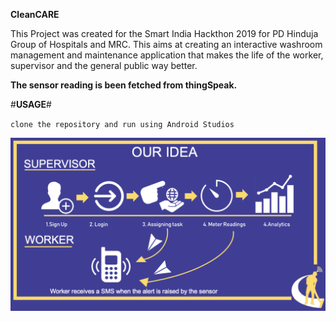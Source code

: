 **CleanCARE**


This Project was created for the Smart India Hackthon 2019 for PD Hinduja Group of Hospitals and MRC. This aims at creating an interactive washroom management and maintenance application that makes the life of the worker, supervisor and the general public way better. 


**The sensor reading is been fetched from thingSpeak.**

#**USAGE**#


`clone the repository and run using Android Studios`


<img src="Images/idea.png">





